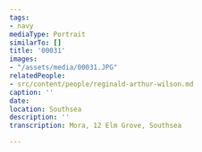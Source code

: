 ```yaml
---
tags:
- navy
mediaType: Portrait
similarTo: []
title: '00031'
images:
- "/assets/media/00031.JPG"
relatedPeople:
- src/content/people/reginald-arthur-wilson.md
caption: ''
date: 
location: Southsea
description: ''
transcription: Mora, 12 Elm Grove, Southsea

---
```

